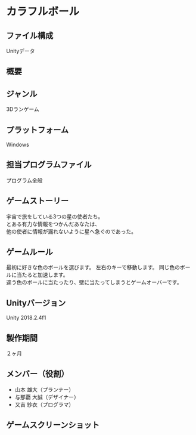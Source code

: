 # カラフルボール

## ファイル構成
Unityデータ

## 概要
## ジャンル
3Dランゲーム

## プラットフォーム
Windows

## 担当プログラムファイル
プログラム全般

## ゲームストーリー
宇宙で旅をしている3つの星の使者たち。  
とある有力な情報をつかんだあなたは、  
他の使者に情報が漏れないように星へ急ぐのであった。

## ゲームルール
最初に好きな色のボールを選びます。
左右のキーで移動します。
同じ色のボールに当たると加速します。  
違う色のボールに当たったり、壁に当たってしまうとゲームオーバーです。

## Unityバージョン
Unity 2018.2.4f1

## 製作期間
２ヶ月

## メンバー（役割）
* 山本 雄大（プランナー）
* 与那覇 大誠（デザイナー）
* 又吉 紗衣（プログラマ）

## ゲームスクリーンショット